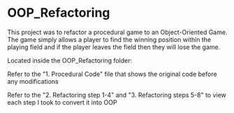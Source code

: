 # OOP_Refactoring
This project was to refactor a procedural game to an Object-Oriented Game. The game simply allows a player to find the winning position within the playing field and if the player leaves the field then they will lose the game.

Located inside the OOP_Refactoring folder:

Refer to the "1. Procedural Code" file that shows the original code before any modifications

Refer to the "2. Refactoring step 1-4" and "3. Refactoring steps 5-8" to view each step I took to convert it into OOP
